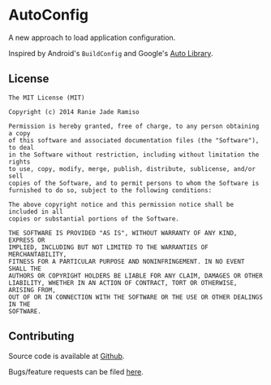 # AutoConfig
A new approach to load application configuration.

Inspired by Android's `BuildConfig` and Google's [Auto Library](https://github.com/google/auto).


## License
```
The MIT License (MIT)

Copyright (c) 2014 Ranie Jade Ramiso

Permission is hereby granted, free of charge, to any person obtaining a copy
of this software and associated documentation files (the "Software"), to deal
in the Software without restriction, including without limitation the rights
to use, copy, modify, merge, publish, distribute, sublicense, and/or sell
copies of the Software, and to permit persons to whom the Software is
furnished to do so, subject to the following conditions:

The above copyright notice and this permission notice shall be included in all
copies or substantial portions of the Software.

THE SOFTWARE IS PROVIDED "AS IS", WITHOUT WARRANTY OF ANY KIND, EXPRESS OR
IMPLIED, INCLUDING BUT NOT LIMITED TO THE WARRANTIES OF MERCHANTABILITY,
FITNESS FOR A PARTICULAR PURPOSE AND NONINFRINGEMENT. IN NO EVENT SHALL THE
AUTHORS OR COPYRIGHT HOLDERS BE LIABLE FOR ANY CLAIM, DAMAGES OR OTHER
LIABILITY, WHETHER IN AN ACTION OF CONTRACT, TORT OR OTHERWISE, ARISING FROM,
OUT OF OR IN CONNECTION WITH THE SOFTWARE OR THE USE OR OTHER DEALINGS IN THE
SOFTWARE.
```

## Contributing
Source code is available at [Github](https://github.com/raniejade/autoconfig).

Bugs/feature requests can be filed [here](https://github.com/raniejade/autoconfig/issues).

